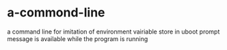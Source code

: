 # a-commond-line
a command line for imitation of environment vairiable store in uboot
prompt message is available while the program is running
